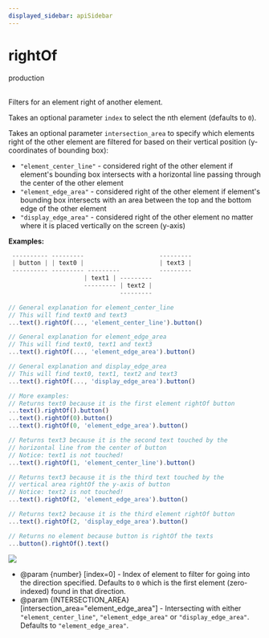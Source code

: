 ```yaml
---
displayed_sidebar: apiSidebar
---
```

# rightOf
<span class="theme-doc-version-badge badge badge--success">production</span><br/><br/>

Filters for an element right of another element.

Takes an optional parameter `index` to select the nth element (defaults to `0`).

Takes an optional parameter `intersection_area` to specify which elements right of the other element are filtered for based on their vertical position (y-coordinates of bounding box):
- `"element_center_line"` - considered right of the other element if element's bounding box intersects with a horizontal line passing through the center of the other element
- `"element_edge_area"` - considered right of the other element if element's bounding box intersects with an area between the top and the bottom edge of the other element
- `"display_edge_area"` - considered right of the other element no matter where it is placed vertically on the screen (y-axis)

**Examples:**
```typescript 
 ---------- ---------                     ---------
 | button | | text0 |                     | text3 |
 ---------- --------- ---------           ---------
                     | text1 | ---------
                     --------- | text2 |
                               ---------

// General explanation for element_center_line
// This will find text0 and text3
...text().rightOf(..., 'element_center_line').button()

// General explanation for element_edge_area
// This will find text0, text1 and text3
...text().rightOf(..., 'element_edge_area').button()

// General explanation and display_edge_area
// This will find text0, text1, text2 and text3
...text().rightOf(..., 'display_edge_area').button()

// More examples:
// Returns text0 because it is the first element rightOf button
...text().rightOf().button()
...text().rightOf(0).button()
...text().rightOf(0, 'element_edge_area').button()

// Returns text3 because it is the second text touched by the
// horizontal line from the center of button
// Notice: text1 is not touched!
...text().rightOf(1, 'element_center_line').button()

// Returns text3 because it is the third text touched by the
// vertical area rightOf the y-axis of button
// Notice: text2 is not touched!
...text().rightOf(2, 'element_edge_area').button()

// Returns text2 because it is the third element rightOf button
...text().rightOf(2, 'display_edge_area').button()

// Returns no element because button is rightOf the texts
...button().rightOf().text()
```
![](/img/gif/rightOf.gif)

   * @param \{number} [index=0] - Index of element to filter for going into the direction specified. Defaults to `0` which is the first element (zero-indexed) found in that direction.
   * @param \{INTERSECTION_AREA} [intersection_area="element_edge_area"] - Intersecting with either `"element_center_line"`, `"element_edge_area"` or `"display_edge_area"`. Defaults to `"element_edge_area"`.
